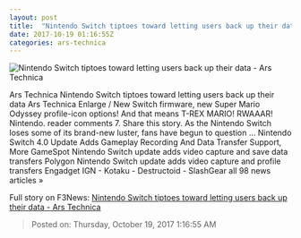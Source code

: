 ```yaml
---
layout: post
title:  "Nintendo Switch tiptoes toward letting users back up their data - Ars Technica"
date: 2017-10-19 01:16:55Z
categories: ars-technica
---
```


![Nintendo Switch tiptoes toward letting users back up their data - Ars Technica](https://cdn.arstechnica.net/wp-content/uploads/2017/10/firmware40-760x380.jpg)

Ars Technica Nintendo Switch tiptoes toward letting users back up their data Ars Technica Enlarge / New Switch firmware, new Super Mario Odyssey profile-icon options! And that means T-REX MARIO! RWAAAR! Nintendo. reader comments 7. Share this story. As the Nintendo Switch loses some of its brand-new luster, fans have begun to question ... Nintendo Switch 4.0 Update Adds Gameplay Recording And Data Transfer Support, More GameSpot Nintendo Switch update adds video capture and save data transfers Polygon Nintendo Switch update adds video capture and profile transfers Engadget IGN - Kotaku - Destructoid - SlashGear all 98 news articles »


Full story on F3News: [Nintendo Switch tiptoes toward letting users back up their data - Ars Technica](http://www.f3nws.com/n/dNehJF)

> Posted on: Thursday, October 19, 2017 1:16:55 AM
